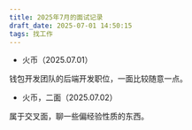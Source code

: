 ```yaml
---
title: 2025年7月的面试记录
draft_date: 2025-07-01 14:50:15
tags: 找工作
---
```


- 火币（2025.07.01）

钱包开发团队的后端开发职位，一面比较随意一点。

- 火币，二面（2025.07.02）

属于交叉面，聊一些偏经验性质的东西。



